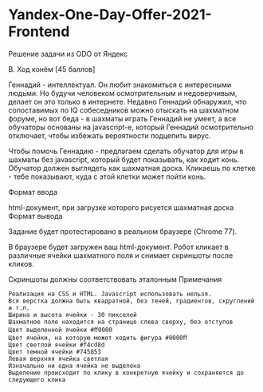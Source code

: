 # Yandex-One-Day-Offer-2021-Frontend
Решение задачи из ODO от Яндекс

B. Ход конём [45 баллов]

Геннадий - интеллектуал. Он любит знакомиться с интересными людьми. Но будучи человеком осмотрительным и недоверчивым, делает он это только в интернете. Недавно Геннадий обнаружил, что сопоставимых по IQ собеседников можно отыскать на шахматном форуме, но вот беда - в шахматы играть Геннадий не умеет, а все обучаторы основаны на javascript-е, который Геннадий осмотрительно отключает, чтобы избежать вероятности подцепить вирус.

Чтобы помочь Геннадию - предлагаем сделать обучатор для игры в шахматы без javascript, который будет показывать, как ходит конь. Обучатор должен выглядеть как шахматная доска. Кликаешь по клетке - тебе показывают, куда с этой клетки может пойти конь.

Формат ввода

html-документ, при загрузке которого рисуется шахматная доска
Формат вывода

Задание будет протестировано в реальном браузере (Chrome 77).

В браузере будет загружен ваш html-документ. Робот кликает в различные ячейки шахматного поля и снимает скриншоты после кликов.

Скриншоты должны соответствовать эталонным 
Примечания

    Реализация на CSS и HTML. Javascript использовать нельзя.
    Вся верстка должна быть квадратной, без теней, градиентов, скруглений и т.п.
    Ширина и высота ячейки - 30 пикселей
    Шахматное поле находится на странице слева сверху, без отступов
    Цвет выделенной ячейки #ﬀ0000
    Цвет ячейки, на которую может ходить фигура #0000ﬀ
    Цвет светлой ячейки #f4cd8d
    Цвет темной ячейки #745853
    Левая верхняя ячейка светлая
    Изначально ни одна ячейка не выделена
    Выделение происходит по клику в конкретную ячейку и сохраняется до следующего клика


